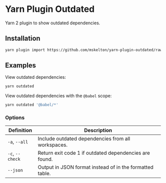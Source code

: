 # Yarn Plugin Outdated

Yarn 2 plugin to show outdated dependencies.

## Installation

```sh
yarn plugin import https://github.com/mskelton/yarn-plugin-outdated/raw/main/bundles/@yarnpkg/plugin-outdated.js
```

## Examples

View outdated dependencies:

```sh
yarn outdated
```

View outdated dependencies with the `@babel` scope:

```sh
yarn outdated '@babel/*'
```

### Options

| Definition      | Description                                              |
| --------------- | -------------------------------------------------------- |
| `-a`, `--all`   | Include outdated dependencies from all workspaces.       |
| `-c`, `--check` | Return exit code 1 if outdated dependencies are found.   |
| `--json`        | Output in JSON format instead of in the formatted table. |
